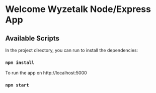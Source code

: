 # Welcome Wyzetalk Node/Express App

## Available Scripts

In the project directory, you can run to install the dependencies:

### `npm install`

To run the app on http://localhost:5000

### `npm start`

